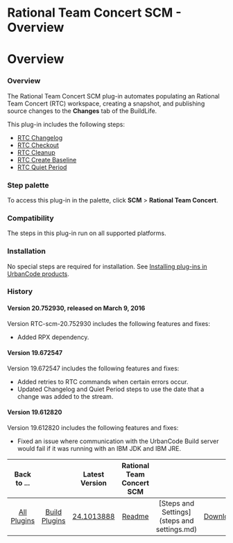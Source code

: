 
Rational Team Concert SCM - Overview
====================================

# Overview


### Overview




The Rational Team Concert SCM plug-in automates populating an Rational Team Concert (RTC) workspace, creating a snapshot, and publishing source changes to the **Changes** tab of the BuildLife.

This plug-in includes the following steps:

* [RTC Changelog](#rtc_changelog)
* [RTC Checkout](#rtc_checkout)
* [RTC Cleanup](#rtc_cleanup)
* [RTC Create Baseline](#rtc_create_baseline)
* [RTC Quiet Period](#rtc_quiet_period)


### Step palette

To access this plug-in in the palette, click **SCM** > **Rational Team Concert**.

### Compatibility

The steps in this plug-in run on all supported platforms.

### Installation

No special steps are required for installation. See [Installing plug-ins in UrbanCode products](https://community.ibm.com/community/user/wasdevops/blogs/laurel-dickson-bull1/2022/06/13/install-plugins "Installing plug-ins in UrbanCode products").

### History

#### Version 20.752930, released on March 9, 2016

Version RTC-scm-20.752930 includes the following features and fixes:

* Added RPX dependency.

#### Version 19.672547

Version 19.672547 includes the following features and fixes:

* Added retries to RTC commands when certain errors occur.
* Updated Changelog and Quiet Period steps to use the date that a change was added to the stream.

#### Version 19.612820

Version 19.612820 includes the following features and fixes:

* Fixed an issue where communication with the UrbanCode Build server would fail if it was running with an IBM JDK and IBM JRE.

|Back to ...||Latest Version|Rational Team Concert SCM |||
| :---: | :---: | :---: | :---: | :---: | :---: |
|[All Plugins](../../index.md)|[Build Plugins](../README.md)|[24.1013888](https://raw.githubusercontent.com/UrbanCode/IBM-UCB-PLUGINS/main/files/RationalTeamConcert/RTC-scm-24.1013888.zip)|[Readme](README.md)|[Steps and Settings](steps and settings.md)|[Downloads](downloads.md)|
